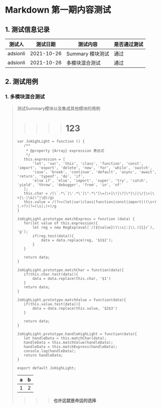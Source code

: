 # Markdown 第一期内容测试

## 1. 测试信息记录

| 测试人   | 测试日期   | 测试内容       | 是否通过测试 |
| -------- | ---------- | -------------- | ------------ |
| adsionli | 2021-10-26 | Summary 模块测试  | 通过         |
| adsionli | 2021-10-26 | 多模块混合测试 | 通过         |

## 2. 测试用例
### 1. 多模块混合测试
> 测试Summary模块以及集成其他模块的用例
> > > > > # 123
>
>  ```
> var JsHighLight = function () {
>     /**
>      * @property {Array} expression 表达式
>      */
>     this.expression = [
>         'let', 'var', 'this', 'class', 'function', 'const', 'import', 'export', 'delete', 'new', 'for', 'while', 'switch',
>         'case', 'break', 'continue', 'default', 'async', 'await', 'return', 'typeof', 'do', 'if',
>         'else if', 'else', 'import', 'super', 'try', 'catch', 'yield', 'throw', 'debugger', 'from', 'in', 'of'
>     ];
>     this.char = /(\`.*\`|\'.*\'|\".*\"|\=|\+|\!|\?|\*|\||\/|\>|\<|\-|\&|\^|\@)/gi
>     this.value = /(?<=(let|var|class|function|const|import))(\s+)(.+?)(?=(\s|;)+)/g
> }
> 
> JsHighLight.prototype.matchExpress = function (data) {
>     for(let value of this.expression){
>         let reg = new RegExp(eval(`/(${value})(\\s|:|\\.){1}/`), 'g');
>         if(reg.test(data)){
>             data = data.replace(reg, '$1$2');
>         }
>     }
> 
>     return data;
> }
> 
> JsHighLight.prototype.matchChar = function(data){
>     if(this.char.test(data)){
>         data = data.replace(this.char, '$1')
>     }
>     return data;
> }
> 
> JsHighLight.prototype.matchValue = function(data){
>     if(this.value.test(data)){
>         data = data.replace(this.value, '$2$3')
>     }
> 
>     return data;
> }
> 
> JsHighLight.prototype.handleHighLight = function(data){
>     let handleData = this.matchChar(data);
>     handleData = this.matchValue(handleData);
>     handleData = this.matchExpress(handleData);
>     console.log(handleData);
>     return handleData;
> }
> 
> export default JsHighLight;
> 
> ```
> | a | b |
> | - | - |
> | 1| 2 |
> 
> > > > **也许这就是命运的选择**
